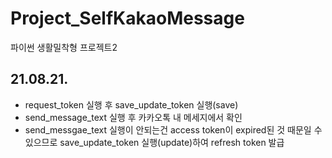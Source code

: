 # Project_SelfKakaoMessage
 파이썬 생활밀착형 프로젝트2

## 21.08.21.
* request_token 실행 후 save_update_token 실행(save)
* send_message_text 실행 후 카카오톡 내 메세지에서 확인
* send_messgae_text 실행이 안되는건 access token이 expired된 것 때문일 수 있으므로 save_update_token 실행(update)하여 refresh token 발급